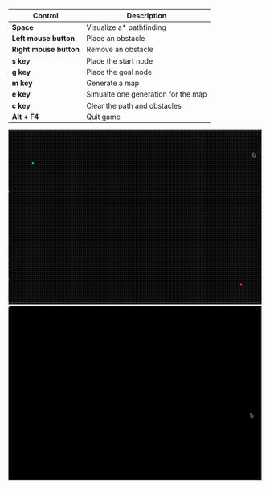 | Control                | Description                         |
| ---------------------- | ----------------------------------- |
| **Space**              | Visualize a\* pathfinding           |
| **Left mouse button**  | Place an obstacle                   |
| **Right mouse button** | Remove an obstacle                  |
| **s key**              | Place the start node                |
| **g key**              | Place the goal node                 |
| **m key**              | Generate a map                      |
| **e key**              | Simualte one generation for the map |
| **c key**              | Clear the path and obstacles        |
| **Alt + F4**           | Quit game                           |

![Demo](assets/show_pathfinding.gif)
![Ant colony](assets/ant_showcase.gif)
